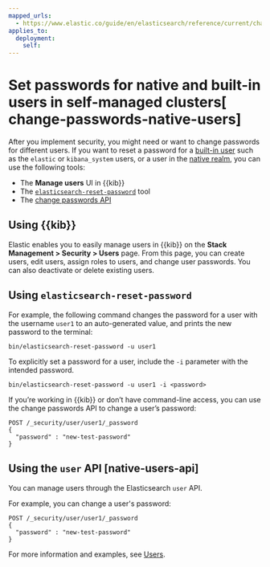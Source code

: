```yaml
---
mapped_urls:
  - https://www.elastic.co/guide/en/elasticsearch/reference/current/change-passwords-native-users.html
applies_to:
  deployment:
    self:
---
```

# Set passwords for native and built-in users in self-managed clusters[ change-passwords-native-users]

After you implement security, you might need or want to change passwords for different users. If you want to reset a password for a [built-in user](/deploy-manage/users-roles/cluster-or-deployment-auth/built-in-overview.md) such as the `elastic` or `kibana_system` users, or a user in the [native realm](/deploy-manage/users-roles/cluster-or-deployment-auth/built-in-users.md), you can use the following tools:

* The **Manage users** UI in {{kib}}
* The [`elasticsearch-reset-password`](asciidocalypse://docs/elasticsearch/docs/reference/elasticsearch/command-line-tools/reset-password.md) tool
* The [change passwords API](https://www.elastic.co/docs/api/doc/elasticsearch/operation/operation-security-change-password)

## Using {{kib}}

Elastic enables you to easily manage users in {{kib}} on the **Stack Management > Security > Users** page. From this page, you can create users, edit users, assign roles to users, and change user passwords. You can also deactivate or delete existing users.

## Using `elasticsearch-reset-password`

For example, the following command changes the password for a user with the username `user1` to an auto-generated value, and prints the new password to the terminal:

```shell
bin/elasticsearch-reset-password -u user1
```

To explicitly set a password for a user, include the `-i` parameter with the intended password.

```shell
bin/elasticsearch-reset-password -u user1 -i <password>
```

If you’re working in {{kib}} or don’t have command-line access, you can use the change passwords API to change a user’s password:

```console
POST /_security/user/user1/_password
{
  "password" : "new-test-password"
}
```

## Using the `user` API [native-users-api]

You can manage users through the Elasticsearch `user` API. 

For example, you can change a user's password:

```console
POST /_security/user/user1/_password
{
  "password" : "new-test-password"
}
```

For more information and examples, see [Users](https://www.elastic.co/docs/api/doc/elasticsearch/group/endpoint-security).

